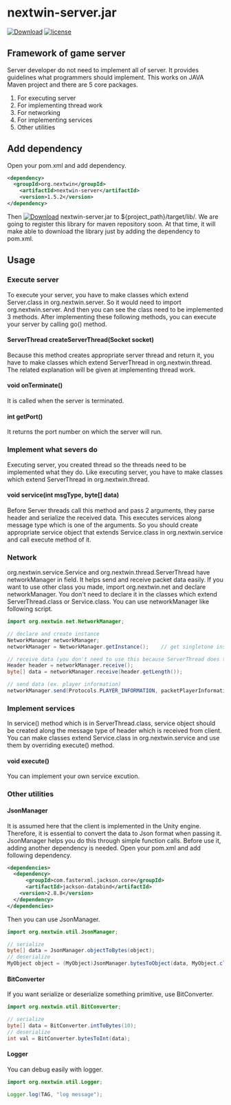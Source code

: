 # nextwin-server.jar
[![Download](https://img.shields.io/badge/download-v1.5.2-blue)](https://github.com/nextwingames/server-framework/releases/download/v1.5.2/nextwin-server-1.5.2.jar)
[![license](https://img.shields.io/github/license/mashape/apistatus.svg)](https://github.com/nextwingames/server/blob/master/LICENSE) 

## Framework of game server
Server developer do not need to implement all of server. It provides guidelines what programmers should implement. This works on JAVA Maven project and there are 5 core packages.
1. For executing server
2. For implementing thread work
3. For networking
4. For implementing services
5. Other utilities

## Add dependency
Open your pom.xml and add dependency.
```xml
<dependency>
  <groupId>org.nextwin</groupId>
	<artifactId>nextwin-server</artifactId>
	<version>1.5.2</version>
</dependency>
```
Then [![Download](https://img.shields.io/badge/download-v1.5.2-blue)](https://github.com/nextwingames/server-framework/releases/download/v1.5.2/nextwin-server-1.5.2.jar) nextwin-server.jar to ${project_path}/target/lib/. We are going to register this library for maven repository soon. At that time, it will make able to download the library just by adding the dependency to pom.xml.

## Usage
### Execute server
To execute your server, you have to make classes which extend Server.class in org.nextwin.server. So it would need to import org.nextwin.server. And then you can see the class need to be implemented 3 methods. After implementing these following methods, you can execute your server by calling go() method.
#### ServerThread createServerThread(Socket socket)
Because this method creates appropriate server thread and return it, you have to make classes which extend ServerThread in org.nextwin.thread. 
The related explanation will be given at implementing thread work.
#### void onTerminate()
It is called when the server is terminated.
#### int getPort()
It returns the port number on which the server will run.
### Implement what severs do
Executing server, you created thread so the threads need to be implemented what they do. Like executing server, you have to make classes which extend ServerThread in org.nextwin.thread.
#### void service(int msgType, byte[] data)
Before Server threads call this method and pass 2 arguments, they parse header and serialize the received data. This executes services along message type which is one of the arguments. So you should create appropriate service object that extends Service.class in org.nextwin.service and call execute method of it.
### Network
org.nextwin.service.Service and org.nextwin.thread.ServerThread have networkManager in field. It helps send and receive packet data easily. If you want to use other class you made, import org.nextwin.net and declare networkManager. You don't need to declare it in the classes which extend ServerThread.class or Service.class. You can use networkManager like following script.
```java
import org.nextwin.net.NetworkManager;

// declare and create instance
NetworkManager networkManager;
networkManager = NetworkManager.getInstance();    // get singletone instance

// receive data (you don't need to use this because ServerThread does this)
Header header = networkManager.receive();
byte[] data = networkManager.receive(header.getLength());

// send data (ex. player information)
networkManager.send(Protocols.PLAYER_INFORMATION, packetPlayerInformation);    // Protocols.PLAYER_INFORMATION is an integer value, packetPlayerInformation is an ex object.
```
### Implement services
In service() method which is in ServerThread.class, service object should be created along the message type of header which is received from client. You can make classes extend Service.class in org.nextwin.service and use them by overriding execute() method.
#### void execute()
You can implement your own service excution.
### Other utilities
#### JsonManager
It is assumed here that the client is implemented in the Unity engine. Therefore, it is essential to convert the data to Json format when passing it. JsonManager helps you do this through simple function calls. Before use it, adding another dependency is needed.
Open your pom.xml and add following dependency.
```xml
<dependencies>
  <dependency>
	  <groupId>com.fasterxml.jackson.core</groupId>
	  <artifactId>jackson-databind</artifactId>
    <version>2.8.8</version>
  </dependency>
</dependencies>  
```
Then you can use JsonManager.
```java
import org.nextwin.util.JsonManager;

// serialize
byte[] data = JsonManager.objectToBytes(object);
// deserialize
MyObject object = (MyObject)JsonManager.bytesToObject(data, MyObject.class);
```
#### BitConverter
If you want serialize or deserialize something primitive, use BitConverter.
```java
import org.nextwin.util.BitConverter;

// serialize
byte[] data = BitConverter.intToBytes(10);
// deserialize
int val = BitConverter.bytesToInt(data);
```
#### Logger
You can debug easily with logger.
```java
import org.nextwin.util.Logger;

Logger.log(TAG, "log message");
```
